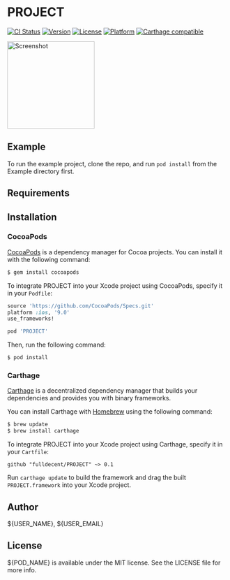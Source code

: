 # PROJECT

[![CI Status](http://img.shields.io/travis/fulldecent/PROJECT.svg?style=flat)](https://travis-ci.org/fulldecent/PROJECT)
[![Version](https://img.shields.io/cocoapods/v/PROJECT.svg?style=flat)](http://cocoadocs.org/docsets/PROJECT)
[![License](https://img.shields.io/cocoapods/l/PROJECT.svg?style=flat)](http://cocoadocs.org/docsets/PROJECT)
[![Platform](https://img.shields.io/cocoapods/p/PROJECT.svg?style=flat)](http://cocoadocs.org/docsets/PROJECT)
[![Carthage compatible](https://img.shields.io/badge/Carthage-compatible-4BC51D.svg?style=flat)](https://github.com/Carthage/Carthage)

<a href="placehold.it/400?text=Screen+shot"><img width=200 height=200 src="placehold.it/400?text=Screen+shot" alt="Screenshot" /></a>


## Example

To run the example project, clone the repo, and run `pod install` from the Example directory first.


## Requirements


## Installation

### CocoaPods

[CocoaPods](http://cocoapods.org) is a dependency manager for Cocoa projects. You can install it with the following command:

```bash
$ gem install cocoapods
```

To integrate PROJECT into your Xcode project using CocoaPods, specify it in your `Podfile`:

```ruby
source 'https://github.com/CocoaPods/Specs.git'
platform :ios, '9.0'
use_frameworks!

pod 'PROJECT'
```

Then, run the following command:

```bash
$ pod install
```


### Carthage

[Carthage](https://github.com/Carthage/Carthage) is a decentralized dependency manager that builds your dependencies and provides you with binary frameworks.

You can install Carthage with [Homebrew](http://brew.sh/) using the following command:

```bash
$ brew update
$ brew install carthage
```

To integrate PROJECT into your Xcode project using Carthage, specify it in your `Cartfile`:

```ogdl
github "fulldecent/PROJECT" ~> 0.1
```

Run `carthage update` to build the framework and drag the built `PROJECT.framework` into your Xcode project.


## Author

${USER_NAME}, ${USER_EMAIL}


## License

${POD_NAME} is available under the MIT license. See the LICENSE file for more info.
